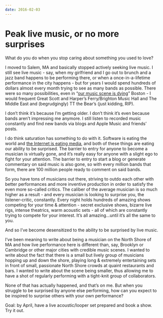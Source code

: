 ```yaml
---
date: 2016-02-03
---
```


# Peak live music, or no more surprises
<p>What do you do when you stop caring about something you used to love?</p><p>I moved to Salem, MA and basically stopped actively seeking live music. I still see live music - say, when my girlfriend and I go out to brunch and a jazz band happens to be performing there, or when a once-in-a-lifetime performance in the city happens - but for years I would spend hundreds of dollars almost every month trying to see as many bands as possible. There were so many possibilities, even in “<a href="http://radioboston.wbur.org/2015/07/22/tt-the-bears-closing">our music scene is dying</a>” Boston - I would frequent Great Scott and Harper’s Ferry/Brighton Music Hall and The Middle East and (begrudgingly) TT the Bear’s (just kidding, RIP).&nbsp;</p><p>I don’t think it’s because I’m getting older. I don’t think it’s even because bands aren’t impressing me anymore. I still listen to recorded music constantly and find new bands via blogs and Apple Music and friends’ posts.&nbsp;</p><p>I do think saturation has something to do with it. Software is eating the world and <a href="https://medium.com/@jwherrman/tech-is-eating-media-now-what-807047ad4ede">the Internet is eating media</a>, and both of these things are eating our ability to be surprised. The barrier to entry for anyone to become a musician is virtually gone, and it’s really easy for anyone with a slight ego to fight for your attention. The barrier to entry to start a blog or generate commentary on said music is also gone, so with every million bands that form, there are 100 million people ready to comment on said bands.&nbsp;</p><p>So you have tons of musicians out there, striving to outdo each other with better performances and more inventive production in order to satisfy the even more so-called critics. The caliber of the average musician is so much higher as a result - and every musician is looking to surprise you, the listener-critic, constantly. Every night holds hundreds of amazing shows competing for your time &amp; attention - secret exclusive shows, bizarre live rigs, intense theatrics, warm acoustic sets - all of which are constantly trying to compete for your interest. It’s all amazing…until it’s all the same to you.</p><p>And so I’ve become desensitized to the ability to be surprised by live music.</p><p>I’ve been meaning to write about being a musician on the North Shore of MA and how live performance here is different than, say, Brooklyn or Cambridge or other major cities with credible music scenes. I wanted to write about the fact that there is a small but lively group of musicians hopping up and down the shore, playing long &amp; extremely entertaining sets in front of small, passionate North Shore crowds at quaint restaurants and bars. I wanted to write about the scene being smaller, thus allowing me to have a shot of regularly performing with a tight-knit group of collaborators.&nbsp;</p><p>None of that has actually happened, and that’s on me. But when you struggle to be surprised by anyone else performing, how can you expect to be inspired to surprise others with your own performance?</p><p>Goal: by April, have a live acoustic/looper set prepared and book a show. Try it out.</p>